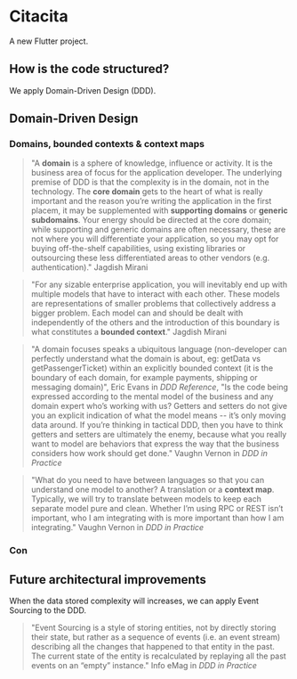 # Citacita

A new Flutter project.

## How is the code structured?

We apply Domain-Driven Design (DDD).

## Domain-Driven Design

### Domains, bounded contexts & context maps
> "A **domain** is a sphere of knowledge, influence or activity. It is the business area of focus for the application developer. The underlying premise of DDD is that the complexity is in the domain, not in the technology. The **core domain** gets to the heart of what is really important and the reason you’re writing the application in the first placem, it may be supplemented with **supporting domains** or **generic subdomains**. Your energy should be directed at the core domain; while supporting and generic domains are often necessary, these are not where you will differentiate your application, so you may opt for buying off-the-shelf capabilities, using existing libraries or outsourcing these less differentiated areas to other vendors (e.g. authentication)." Jagdish Mirani

> "For any sizable enterprise application, you will inevitably end up with multiple models that have to interact with each other. These models are representations of smaller problems that collectively address a bigger problem. Each model can and should be dealt with independently of the others and the introduction of this boundary is what constitutes a **bounded context**." Jagdish Mirani

> "A domain focuses speaks a ubiquitous language (non-developer can perfectly understand what the domain is about, eg: getData vs getPassengerTicket) within an explicitly bounded context (it is the boundary of each domain, for example payments, shipping or messaging domain)", Eric Evans in *DDD Reference*, "Is the code being expressed according to the mental model of the business and any domain expert who’s working with us? Getters and setters do not give you an explicit indication of what the model means -- it’s only moving data around. If you’re thinking in tactical DDD, then you have to think getters and setters are ultimately the enemy, because what you really want to model are behaviors that express the way that the business considers how work should get done." Vaughn Vernon in *DDD in Practice*

> "What do you need to have between languages so that you can understand one model to another? A translation or a **context map**. Typically, we will try to translate between models to keep each separate model pure and clean. Whether I’m using RPC or REST isn’t important, who I am integrating with is more important than how I am integrating." Vaughn Vernon in *DDD in Practice*

### Con


## Future architectural improvements

When the data stored complexity will increases, we can apply Event Sourcing to the DDD.

> "Event Sourcing is a style of storing entities, not by directly storing their state, but rather as a sequence of events (i.e. an event stream) describing all the changes that happened to that entity in the past. The current state of the entity is recalculated by replaying all the past events on an “empty” instance." Info eMag in *DDD in Practice*
